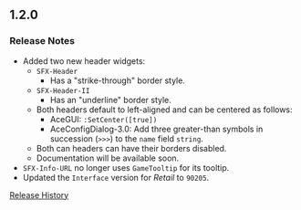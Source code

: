 ## 1.2.0

### Release Notes

- Added two new header widgets:
  - `SFX-Header`
    - Has a "strike-through" border style.
  - `SFX-Header-II`
    - Has an "underline" border style.
  - Both headers default to left-aligned and can be centered as follows:
    - AceGUI: `:SetCenter([true])`
    - AceConfigDialog-3.0: Add three greater-than symbols in succession (`>>>`) to the `name` field `string`.
  - Both can headers can have their borders disabled.
  - Documentation will be available soon.
- `SFX-Info-URL` no longer uses `GameTooltip` for its tooltip.
- Updated the `Interface` version for _Retail_ to `90205`.

[Release History](https://github.com/SFX-WoW/AceGUI-3.0_SFX-Widgets/wiki/History)
